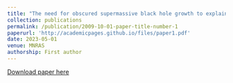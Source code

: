 ```yaml
---
title: "The need for obscured supermassive black hole growth to explain quasar proximity zones in the epoch of reionization"
collection: publications
permalink: /publication/2009-10-01-paper-title-number-1
paperurl: 'http://academicpages.github.io/files/paper1.pdf'
date: 2023-05-01
venue: MNRAS
authorship: First author
---
```


[Download paper here](http://sindhusatyavolu.github.io/tree/master/My_papers/stad729.pdf)

